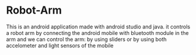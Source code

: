 # Robot-Arm
This is an android application made with android studio and java.
it controls a robot arm by connecting the android mobile with bluetooth module in the arm and we can control the arm:
by using sliders 
or by using both accelometer and light sensors of the mobile
